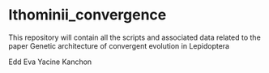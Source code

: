 # Ithominii_convergence
This repository will contain all the scripts and associated data related to the paper Genetic architecture of convergent evolution in Lepidoptera

Edd
Eva
Yacine
Kanchon

